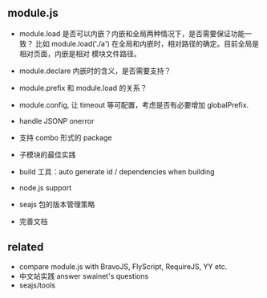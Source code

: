 
 module.js
-----------

 - module.load 是否可以内嵌？内嵌和全局两种情况下，是否需要保证功能一致？
   比如 module.load('./a') 在全局和内嵌时，相对路径的确定。目前全局是相对页面，内嵌是相对
   模块文件路径。
 - module.declare 内嵌时的含义，是否需要支持？
 - module.prefix 和 module.load 的关系？
 - module.config, 让 timeout 等可配置，考虑是否有必要增加 globalPrefix.
 - handle JSONP onerror

 - 支持 combo 形式的 package
 - 子模块的最佳实践
 - build 工具：auto generate id / dependencies when building
 - node.js support
 - seajs 包的版本管理策略
 - 完善文档


  related
----------

 - compare module.js with BravoJS, FlyScript, RequireJS, YY etc.
 - 中文站实践 answer swainet's questions
 - seajs/tools
